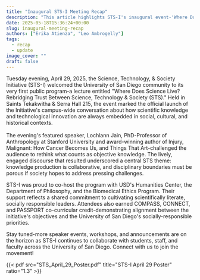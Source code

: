 ```yaml
---
title: "Inaugural STS-I Meeting Recap"
description: "This article highlights STS-I's inaugural event-'Where Does Science Live? Rebridging Trust Between Science, Technology & Society'-which brought students, faculty, and guest speaker Dr. Lochlann Jain together to explore how scientific knowledge is intertwined with social context. It sets the stage for an exciting slate of future programs as the Initiative deepens campus-wide conversations at USD."
date: 2025-05-18T15:36:24+00:00
slug: inaugural-meeting-recap
authors: ["Erika Atienza", "Leo Ambrogelly"]
tags:
  - recap
  - update
image_cover: ""
draft: false
---
```


Tuesday evening, April 29, 2025, the Science, Technology, & Society Initiative (STS-I) welcomed the University of San Diego community to its very first public program-a lecture entitled  "Where Does Science Live? Rebridging Trust Between Science, Technology & Society (STS)."  Held in Saints Tekakwitha & Serra Hall 215, the event marked the official launch of the Initiative's campus-wide conversation about how scientific knowledge and technological innovation are always embedded in social, cultural, and historical contexts. <br /><br />
The evening's featured speaker, Lochlann Jain, PhD-Professor of Anthropology at Stanford University and award-winning author of Injury, Malignant: How Cancer Becomes Us, and Things That Art-challenged the audience to rethink what counts as objective knowledge. The lively, engaged discourse that resulted underscored a central STS theme: knowledge production is collaborative, and disciplinary boundaries must be porous if society hopes to address pressing challenges.

STS-I was proud to co-host the program with USD's Humanities Center, the Department of Philosophy, and the Biomedical Ethics Program. Their support reflects a shared commitment to cultivating scientifically literate, socially responsible leaders. Attendees also earned COMPASS, CONNECT, and PASSPORT co-curricular credit-demonstrating alignment between the initiative's objectives and the University of San Diego's socially-responsible priorities.

Stay tuned-more speaker events, workshops, and announcements are on the horizon as STS-I continues to collaborate with students, staff, and faculty across the University of San Diego. Connect with us to join the movement!

{{< pdf src="STS_April_29_Poster.pdf" title="STS-I April 29 Poster" ratio="1.3" >}}

